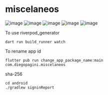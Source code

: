 <!-- @format -->

# miscelaneos

![image](https://github.com/diegopagini/Miscelaneos_Flutter/assets/62857778/77d32b8e-0ffb-4a14-8596-4b9a3bf00f2a)
![image](https://github.com/diegopagini/Miscelaneos_Flutter/assets/62857778/7dab844b-89e7-4ea5-9c67-83c83b62554e)
![image](https://github.com/diegopagini/Miscelaneos_Flutter/assets/62857778/850b0f54-3ccf-4e10-a314-a32cfe2d38e6)
![image](https://github.com/diegopagini/Miscelaneos_Flutter/assets/62857778/e2f9b35e-6105-4cf3-b7b4-82b9ac28c396)
![image](https://github.com/diegopagini/Miscelaneos_Flutter/assets/62857778/97309d47-efce-408a-9949-a932734d2b1a)

To use riverpod_generator

```
dart run build_runner watch
```

To rename app id

```
flutter pub run change_app_package_name:main com.diegopagini.miscelaneos
```

sha-256

```
cd android
./gradlew signinReport
```
